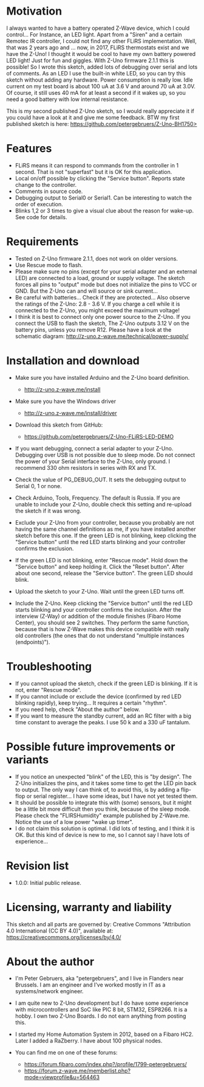 # Motivation

I always wanted to have a battery operated Z-Wave device, which I could control... For Instance, an LED light. Apart from a "Siren" and a certain Remotec IR controller, I could not find any other FLiRS implementation. Well, that was 2 years ago and ... now, in 2017, FLiRS thermostats exist and we have the Z-Uno! I thought it would be cool to have my own battery powered LED light! Just for fun and giggles. With Z-Uno firmware 2.1.1 this is possible! So I wrote this sketch, added lots of debugging over serial and lots of comments. As an LED I use the built-in white LED, so you can try this sketch without adding any hardware. Power consumption is really low. Idle current on my test board is about 100 uA at 3.6 V and around 70 uA at 3.0V. Of course, it still uses 40 mA for at least a second if it wakes up, so you need a good battery with low internal resistance.

This is my second published Z-Uno sketch, so I would really appreciate it if you could have a look at  it and give me some feedback. BTW my first published sketch is here: https://github.com/petergebruers/Z-Uno-BH1750>

# Features

-   FLiRS means it can respond to commands from the controller in 1 second. That is not "superfast" but it is OK for this application.
-   Local on/off possible by clicking the "Service button". Reports state change to the controller.
-   Comments in source code.
-   Debugging output to Serial0 or Serial1. Can be interesting to watch the order of execution.
-   Blinks 1,2 or 3 times to give a visual clue about the reason for wake-up. See code for details.

# Requirements

-   Tested on Z-Uno firmware 2.1.1, does not work on older versions.
-   Use Rescue mode to flash.
-   Please make sure no pins (except for your serial adapter and an external LED) are connected to a load, ground or supply voltage. The sketch forces all pins to "output" mode but does not initialize the pins to VCC or GND. But the Z-Uno can and will source or sink current...
-   Be careful with batteries... Check if they are protected... Also observe the ratings of the Z-Uno: 2.8 - 3.6 V. If you charge a cell while it is connected to the Z-Uno, you might exceed the maximum voltage!
-   I think it is best to connect only one power source to the Z-Uno. If you connect the USB to flash the sketch, The Z-Uno outputs 3.12 V on the battery pins, unless you remove R12. Please have a look at the schematic diagram: <http://z-uno.z-wave.me/technical/power-supply/>

# Installation and download

-   Make sure you have installed Arduino and the Z-Uno board definition.

    -   <http://z-uno.z-wave.me/install>

-   Make sure you have the Windows driver

    -   <http://z-uno.z-wave.me/install/driver>

-   Download this sketch from GitHub:

    -   <https://github.com/petergebruers/Z-Uno-FLiRS-LED-DEMO>

-   If you want debugging, connect a serial adapter to your Z-Uno. Debugging over USB is not possible due to sleep mode. Do not connect the power of your Serial interface to the Z-Uno, only ground. I recommend 330 ohm resistors in series with RX and TX.
-   Check the value of PG\_DEBUG\_OUT. It sets the debugging output to Serial 0, 1 or none.
-   Check Arduino, Tools, Frequency. The default is Russia. If you are unable to include your Z-Uno, double check this setting and re-upload the sketch if it was wrong.
-   Exclude your Z-Uno from your controller, because you probably are not having the same channel definitions as me, if you have installed another sketch before this one. If the green LED is not blinking, keep clicking the "Service button" until the red LED starts blinking and your controller confirms the exclusion.
-   If the green LED is not blinking, enter "Rescue mode". Hold down the "Service button" and keep holding it. Click the "Reset button". After about one second, release the "Service button". The green LED should blink.
-   Upload the sketch to your Z-Uno. Wait until the green LED turns off.
-   Include the Z-Uno. Keep clicking the "Service button" until the red LED starts blinking and your controller confirms the inclusion. After the interview (Z-Way) or addition of the module finishes (Fibaro Home Center), you should see 2 switches. They perform the same function, because that is how Z-Wave makes this device compatible with really old controllers (the ones that do not understand "multiple instances (endpoints)").

# Troubleshooting

-   If you cannot upload the sketch, check if the green LED is blinking. If it is not, enter "Rescue mode".
-   If you cannot include or exclude the device (confirmed by red LED blinking rapidly), keep trying... It requires a certain "rhythm".
-   If you need help, check "About the author" below.
-   If you want to measure the standby current, add an RC filter with a big time constant to average the peaks. I use 50 k and a 330 uF tantalum.

# Possible future improvements or variants

-   If you notice an unexpected "blink" of the LED, this is "by design". The Z-Uno initializes the pins, and it takes some time to get the LED pin back to output. The only way I can think of, to avoid this, is by adding a flip-flop or serial register... I have some ideas, but I have not yet tested them.
-   It should be possible to integrate this with (some) sensors, but it might be a little bit more difficult then you think, because of the sleep mode. Please check the "FLIRSHumidity" example published by Z-Wave.me. Notice the use of a low power "wake up timer".
-   I do not claim this solution is optimal. I did lots of testing, and I think it is OK. But this kind of device is new to me, so I cannot say I have lots of experience...

# Revision list

-   1.0.0: Initial public release.

# Licensing, warranty and liability

This sketch and all parts are governed by: Creative Commons "Attribution 4.0 International (CC BY 4.0)", available at: <https://creativecommons.org/licenses/by/4.0/>

# About the author

-   I'm Peter Gebruers, aka "petergebruers", and I live in Flanders near Brussels. I am an engineer and I've worked mostly in IT as a systems/network engineer.
-   I am quite new to Z-Uno development but I do have some experience with microcontrollers and SoC like PIC 8 bit, STM32, ESP8266. It is a hobby. I own two Z-Uno Boards. I do not earn anything from posting this.
-   I started my Home Automation System in 2012, based on a Fibaro HC2. Later I added a RaZberry. I have about 100 physical nodes.
-   You can find me on one of these forums:

    -   <https://forum.fibaro.com/index.php?/profile/1799-petergebruers/>
    -   <https://forum.z-wave.me/memberlist.php?mode=viewprofile&u=564463>


